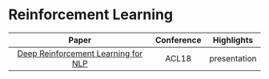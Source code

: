 # Reinforcement Learning

| Paper | Conference | Highlights |
| :---: | :---: | :---: |
|[Deep Reinforcement Learning for NLP](https://www.aclweb.org/anthology/P18-5007/)|ACL18|presentation|


